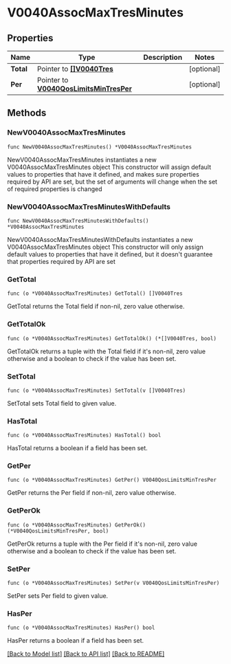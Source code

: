 # V0040AssocMaxTresMinutes

## Properties

Name | Type | Description | Notes
------------ | ------------- | ------------- | -------------
**Total** | Pointer to [**[]V0040Tres**](V0040Tres.md) |  | [optional] 
**Per** | Pointer to [**V0040QosLimitsMinTresPer**](V0040QosLimitsMinTresPer.md) |  | [optional] 

## Methods

### NewV0040AssocMaxTresMinutes

`func NewV0040AssocMaxTresMinutes() *V0040AssocMaxTresMinutes`

NewV0040AssocMaxTresMinutes instantiates a new V0040AssocMaxTresMinutes object
This constructor will assign default values to properties that have it defined,
and makes sure properties required by API are set, but the set of arguments
will change when the set of required properties is changed

### NewV0040AssocMaxTresMinutesWithDefaults

`func NewV0040AssocMaxTresMinutesWithDefaults() *V0040AssocMaxTresMinutes`

NewV0040AssocMaxTresMinutesWithDefaults instantiates a new V0040AssocMaxTresMinutes object
This constructor will only assign default values to properties that have it defined,
but it doesn't guarantee that properties required by API are set

### GetTotal

`func (o *V0040AssocMaxTresMinutes) GetTotal() []V0040Tres`

GetTotal returns the Total field if non-nil, zero value otherwise.

### GetTotalOk

`func (o *V0040AssocMaxTresMinutes) GetTotalOk() (*[]V0040Tres, bool)`

GetTotalOk returns a tuple with the Total field if it's non-nil, zero value otherwise
and a boolean to check if the value has been set.

### SetTotal

`func (o *V0040AssocMaxTresMinutes) SetTotal(v []V0040Tres)`

SetTotal sets Total field to given value.

### HasTotal

`func (o *V0040AssocMaxTresMinutes) HasTotal() bool`

HasTotal returns a boolean if a field has been set.

### GetPer

`func (o *V0040AssocMaxTresMinutes) GetPer() V0040QosLimitsMinTresPer`

GetPer returns the Per field if non-nil, zero value otherwise.

### GetPerOk

`func (o *V0040AssocMaxTresMinutes) GetPerOk() (*V0040QosLimitsMinTresPer, bool)`

GetPerOk returns a tuple with the Per field if it's non-nil, zero value otherwise
and a boolean to check if the value has been set.

### SetPer

`func (o *V0040AssocMaxTresMinutes) SetPer(v V0040QosLimitsMinTresPer)`

SetPer sets Per field to given value.

### HasPer

`func (o *V0040AssocMaxTresMinutes) HasPer() bool`

HasPer returns a boolean if a field has been set.


[[Back to Model list]](../README.md#documentation-for-models) [[Back to API list]](../README.md#documentation-for-api-endpoints) [[Back to README]](../README.md)



